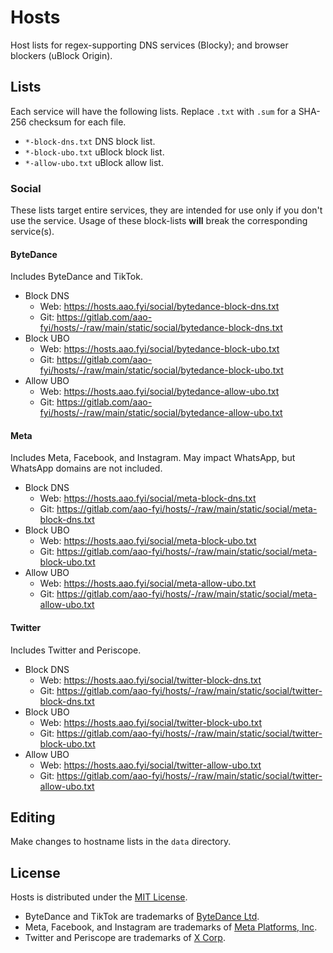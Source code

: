 # Hosts
Host lists for regex-supporting DNS services (Blocky); and browser blockers (uBlock Origin).

## Lists
Each service will have the following lists. Replace `.txt` with `.sum` for a SHA-256 checksum for each file.

+ `*-block-dns.txt` DNS block list.
+ `*-block-ubo.txt` uBlock block list.
+ `*-allow-ubo.txt` uBlock allow list.

### Social
These lists target entire services, they are intended for use only if you don't use the service. Usage of these block-lists **will** break the corresponding service(s).

#### ByteDance
Includes ByteDance and TikTok.

+ Block DNS
  - Web: https://hosts.aao.fyi/social/bytedance-block-dns.txt
  - Git: https://gitlab.com/aao-fyi/hosts/-/raw/main/static/social/bytedance-block-dns.txt
+ Block UBO
  - Web: https://hosts.aao.fyi/social/bytedance-block-ubo.txt
  - Git: https://gitlab.com/aao-fyi/hosts/-/raw/main/static/social/bytedance-block-ubo.txt
+ Allow UBO
  - Web: https://hosts.aao.fyi/social/bytedance-allow-ubo.txt
  - Git: https://gitlab.com/aao-fyi/hosts/-/raw/main/static/social/bytedance-allow-ubo.txt

#### Meta
Includes Meta, Facebook, and Instagram. May impact WhatsApp, but WhatsApp domains are not included.

+ Block DNS
  - Web: https://hosts.aao.fyi/social/meta-block-dns.txt
  - Git: https://gitlab.com/aao-fyi/hosts/-/raw/main/static/social/meta-block-dns.txt
+ Block UBO
  - Web: https://hosts.aao.fyi/social/meta-block-ubo.txt
  - Git: https://gitlab.com/aao-fyi/hosts/-/raw/main/static/social/meta-block-ubo.txt
+ Allow UBO
  - Web: https://hosts.aao.fyi/social/meta-allow-ubo.txt
  - Git: https://gitlab.com/aao-fyi/hosts/-/raw/main/static/social/meta-allow-ubo.txt

#### Twitter
Includes Twitter and Periscope.

+ Block DNS
  - Web: https://hosts.aao.fyi/social/twitter-block-dns.txt
  - Git: https://gitlab.com/aao-fyi/hosts/-/raw/main/static/social/twitter-block-dns.txt
+ Block UBO
  - Web: https://hosts.aao.fyi/social/twitter-block-ubo.txt
  - Git: https://gitlab.com/aao-fyi/hosts/-/raw/main/static/social/twitter-block-ubo.txt
+ Allow UBO
  - Web: https://hosts.aao.fyi/social/twitter-allow-ubo.txt
  - Git: https://gitlab.com/aao-fyi/hosts/-/raw/main/static/social/twitter-allow-ubo.txt


## Editing
Make changes to hostname lists in the `data` directory.

## License
Hosts is distributed under the [MIT License](https://gitlab.com/aao-fyi/hosts/-/blob/main/LICENSE).

+ ByteDance and TikTok are trademarks of [ByteDance Ltd](https://bytedance.com/).
+ Meta, Facebook, and Instagram are trademarks of [Meta Platforms, Inc](https://meta.com/).
+ Twitter and Periscope are trademarks of [X Corp](https://twitter.com/).
